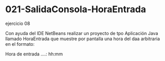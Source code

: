 # 021-SalidaConsola-HoraEntrada
ejercicio 08

Con ayuda del IDE NetBeans realizar un proyecto de tpo Aplicación Java llamado
HoraEntrada que muestre por pantalla una hora del daa arbitraria en el formato:

Hora de entrada ....: hh:mm
